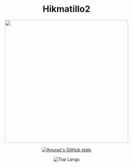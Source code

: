 <h1 align="center">Hikmatillo2</h1>

<div align="center">
  <img src="/animation_lls51ro8.gif" style="width:400px;"/>
</div>

<div align="center">

  [![Anurag's GitHub stats](https://github-readme-stats.vercel.app/api?username=Hikmatillo2&theme=dark&rank_icon=percentile&hide_title=true)](https://github.com/anuraghazra/github-readme-stats)
  
  ![Top Langs](https://github-readme-stats-sigma-five.vercel.app/api/top-langs/?username=Hikmatillo2&theme=dark&show_icons=true)
  
</div>
